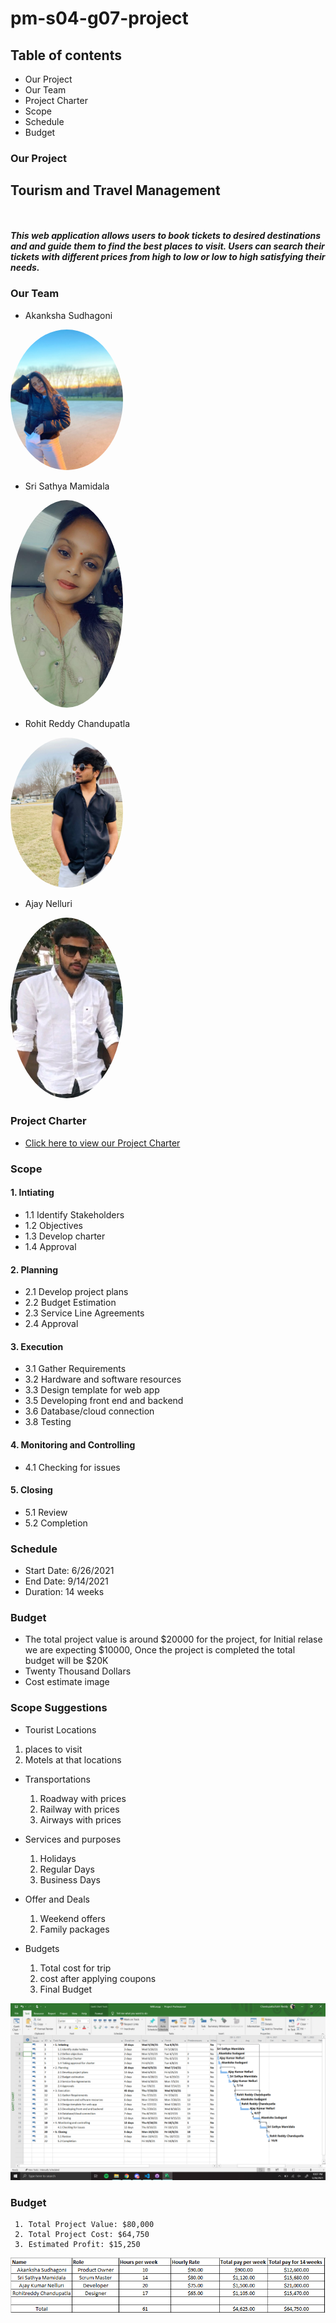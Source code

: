 # pm-s04-g07-project
## Table of contents
  * Our Project 
  * Our Team
  * Project Charter
  * Scope
  * Schedule
  * Budget 

### Our Project 
  ##   Tourism and Travel Management 
   
   ##### <br> <p> This web application allows users to book tickets to desired destinations and and guide them to find the best places to visit. Users can search their tickets with different prices from high to low or low to high satisfying their needs. </p>

### Our Team

  * Akanksha Sudhagoni 
  
  
  <img src="images/Akanksha.jpg" alt="drawing" width="180" style="border-radius:50%" /> <br/>


  * Sri Sathya Mamidala 
  

  <img src="images/sathya.jpeg" alt="drawing" width="180" style="border-radius:50%" />  <br/>


  * Rohit Reddy Chandupatla  
  
   
   <img src="images/Rohit.jpg" alt="drawing" width="180" style="border-radius:50%" /> <br/>


  * Ajay Nelluri  
  

  <img src="images/Ajay.jfif" alt="drawing" width="180" style="border-radius:50%" /> <br/>

### Project Charter
  - [Click here to view our Project Charter](/scope/Charter.md)

### Scope
#### 1. Intiating
* 1.1 Identify Stakeholders
* 1.2 Objectives
* 1.3 Develop charter
* 1.4 Approval

#### 2. Planning
* 2.1 Develop project plans
* 2.2 Budget Estimation
* 2.3 Service Line Agreements
* 2.4 Approval

#### 3. Execution
* 3.1 Gather Requirements
* 3.2 Hardware and software resources
* 3.3 Design template for web app
* 3.5 Developing front end and backend
* 3.6 Database/cloud connection
* 3.8 Testing

#### 4. Monitoring and Controlling
* 4.1 Checking for issues

#### 5. Closing
* 5.1 Review
* 5.2 Completion

### Schedule
  * Start Date: 6/26/2021 
  * End Date:  9/14/2021
  * Duration:  14 weeks

### Budget
   * The total project value is around $20000 for the project, for Initial relase we are expecting $10000, Once the project is completed the total budget will be $20K
   *  Twenty Thousand Dollars
   *  Cost estimate image

### Scope Suggestions
   * Tourist Locations
   1. places to visit
   2. Motels at that locations
   
  * Transportations
    1. Roadway with prices
    2. Railway with prices
    3. Airways with prices
   
  * Services and purposes
    1. Holidays
    2. Regular Days
    3. Business Days

  * Offer and Deals
    1. Weekend offers
    2. Family packages
    
  * Budgets
     1. Total cost for trip
     2. cost after applying coupons
     3. Final Budget
  
  <img src="/schedule/Updated.PNG" alt="Schedule1"/>
    
### Budget
     1. Total Project Value: $80,000 
     2. Total Project Cost: $64,750 
     3. Estimated Profit: $15,250 

<img src="/Budget/Budget.PNG" alt="Project Budget"/>

